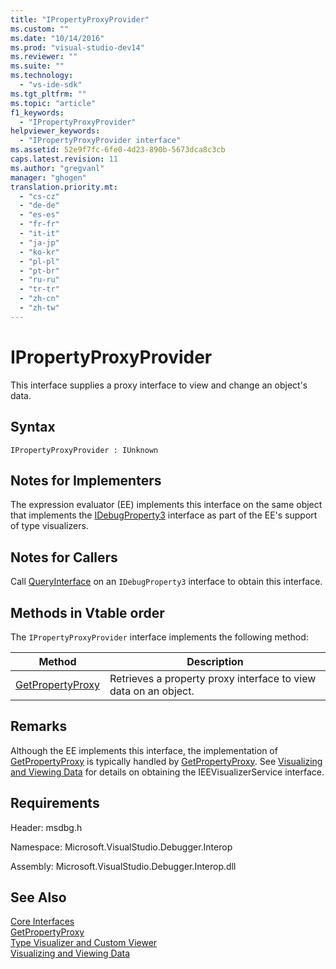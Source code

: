 ```yaml
---
title: "IPropertyProxyProvider"
ms.custom: ""
ms.date: "10/14/2016"
ms.prod: "visual-studio-dev14"
ms.reviewer: ""
ms.suite: ""
ms.technology: 
  - "vs-ide-sdk"
ms.tgt_pltfrm: ""
ms.topic: "article"
f1_keywords: 
  - "IPropertyProxyProvider"
helpviewer_keywords: 
  - "IPropertyProxyProvider interface"
ms.assetid: 52e9f7fc-6fe0-4d23-890b-5673dca8c3cb
caps.latest.revision: 11
ms.author: "gregvanl"
manager: "ghogen"
translation.priority.mt: 
  - "cs-cz"
  - "de-de"
  - "es-es"
  - "fr-fr"
  - "it-it"
  - "ja-jp"
  - "ko-kr"
  - "pl-pl"
  - "pt-br"
  - "ru-ru"
  - "tr-tr"
  - "zh-cn"
  - "zh-tw"
---
```

# IPropertyProxyProvider
This interface supplies a proxy interface to view and change an object's data.  
  
## Syntax  
  
```  
IPropertyProxyProvider : IUnknown  
```  
  
## Notes for Implementers  
 The expression evaluator (EE) implements this interface on the same object that implements the [IDebugProperty3](../extensibility/idebugproperty3.md) interface as part of the EE's support of type visualizers.  
  
## Notes for Callers  
 Call [QueryInterface](../Topic/QueryInterface.md) on an `IDebugProperty3` interface to obtain this interface.  
  
## Methods in Vtable order  
 The `IPropertyProxyProvider` interface implements the following method:  
  
|Method|Description|  
|------------|-----------------|  
|[GetPropertyProxy](../extensibility/ipropertyproxyprovider--getpropertyproxy.md)|Retrieves a property proxy interface to view data on an object.|  
  
## Remarks  
 Although the EE implements this interface, the implementation of [GetPropertyProxy](../extensibility/ipropertyproxyprovider--getpropertyproxy.md) is typically handled by [GetPropertyProxy](../extensibility/ieevisualizerservice--getpropertyproxy.md). See [Visualizing and Viewing Data](../extensibility/visualizing-and-viewing-data.md) for details on obtaining the IEEVisualizerService interface.  
  
## Requirements  
 Header: msdbg.h  
  
 Namespace: Microsoft.VisualStudio.Debugger.Interop  
  
 Assembly: Microsoft.VisualStudio.Debugger.Interop.dll  
  
## See Also  
 [Core Interfaces](../extensibility/core-interfaces.md)   
 [GetPropertyProxy](../extensibility/ieevisualizerservice--getpropertyproxy.md)   
 [Type Visualizer and Custom Viewer](../extensibility/type-visualizer-and-custom-viewer.md)   
 [Visualizing and Viewing Data](../extensibility/visualizing-and-viewing-data.md)